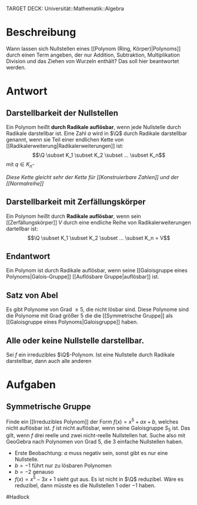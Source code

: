 TARGET DECK: Universität::Mathematik::Algebra


$\newcommand{\Q}{\mathbb Q}$
$\newcommand{\R}{\mathbb R}$
$\newcommand{\C}{\mathbb C}$
$\newcommand{\F}{\mathbb F}$
$\newcommand{\Z}{\mathbb Z}$
$\newcommand{\a}{\alpha}$


# Beschreibung
Wann lassen sich Nullstellen eines [[Polynom (Ring, Körper)|Polynoms]] durch einen Term angeben, der nur Addition, Subtraktion, Multiplikation Division und das Ziehen von Wurzeln enthält?
Das soll hier beantwortet werden.

# Antwort
## Darstellbarkeit der Nullstellen
Ein Polynom heißt **durch Radikale auflösbar**, wenn jede Nullstelle durch Radikale darstellbar ist.
Eine Zahl $a$ wird in $\Q$ durch Radikale darstellbar genannt, wenn sie Teil einer endlichen Kette von [[Radikalerweiterung|Radikalerweiterungen]] ist:
$$\Q \subset K_1 \subset K_2 \subset ... \subset K_n$$
mit $q \in K_n$-

*Diese Kette gleicht sehr der Kette für [[Konstruierbare Zahlen]] und der [[Normalreihe]]*

## Darstellbarkeit mit Zerfällungskörper
Ein Polynom heißt durch **Radikale auflösbar**, wenn sein [[Zerfällungskörper]] $V$ durch eine endliche Reihe von Radikalerweiterungen dartellbar ist:
$$\Q \subset K_1 \subset K_2 \subset ... \subset K_n = V$$
## Endantwort
Ein Polynom ist durch Radikale auflösbar, wenn seine [[Galoisgruppe eines Polynoms|Galois-Gruppe]] [[Auflösbare Gruppe|auflösbar]] ist.

## Satz von Abel
Es gibt Polynome von Grad $\geq 5$, die nicht lösbar sind. 
Diese Polynome sind die Polynome mit Grad größer $5$ die die [[Symmetrische Gruppe]] als [[Galoisgruppe eines Polynoms|Galoisgruppe]] haben.

## Alle oder keine Nullstelle darstellbar.
Sei $f$ ein irreduzibles $\Q$-Polynom. Ist eine Nullstelle durch Radikale darstellbar, dann auch alle anderen 

# Aufgaben
## Symmetrische Gruppe
Finde ein [[Irreduzibles Polynom]] der Form $f(x) = x^5+ax+b$, welches nicht auflösbar ist.
$f$ ist nicht auflösbar, wenn seine Galoisgruppe $S_5$ ist. Das gilt, wenn $f$ drei reelle und zwei nicht-reelle Nullstellen hat.
Suche also mit GeoGebra nach Polynomen von Grad 5, die 3 einfache Nullstellen haben.
- Erste Beobachtung: $a$ muss negativ sein, sonst gibt es nur eine Nullstelle.
- $b=-1$ führt nur zu lösbaren Polynomen
- $b=-2$ genauso
- $f(x) = x^5-3x+1$ sieht gut aus. Es ist nicht in $\Q$ reduzibel. Wäre es reduzibel, dann müsste es die Nullstellen $1$ oder $-1$ haben.


#Hadlock 
[^1]: 